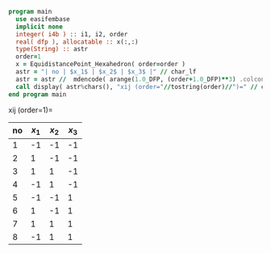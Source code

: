 ```fortran
program main
  use easifembase
  implicit none
  integer( i4b ) :: i1, i2, order
  real( dfp ), allocatable :: x(:,:)
  type(String) :: astr
  order=1
  x = EquidistancePoint_Hexahedron( order=order )
  astr = "| no | $x_1$ | $x_2$ | $x_3$ |" // char_lf
  astr = astr //  mdencode( arange(1.0_DFP, (order+1.0_DFP)**3) .colconcat. TRANSPOSE(x))
  call display( astr%chars(), "xij (order="//tostring(order)//")=" // char_lf // char_lf )
end program main
```

xij (order=1)=

| no | $x_1$ | $x_2$ | $x_3$ |
| -- | ----- | ----- | ----- |
| 1  | -1    | -1    | -1    |
| 2  | 1     | -1    | -1    |
| 3  | 1     | 1     | -1    |
| 4  | -1    | 1     | -1    |
| 5  | -1    | -1    | 1     |
| 6  | 1     | -1    | 1     |
| 7  | 1     | 1     | 1     |
| 8  | -1    | 1     | 1     |
